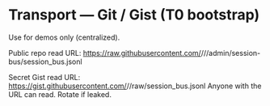 # Transport — Git / Gist (T0 bootstrap)
Use for demos only (centralized).

Public repo read URL:
https://raw.githubusercontent.com/<owner>/<repo>/<branch>/admin/session-bus/session_bus.jsonl

Secret Gist read URL:
https://gist.githubusercontent.com/<user>/<gistId>/raw/session_bus.jsonl
Anyone with the URL can read.  Rotate if leaked.
